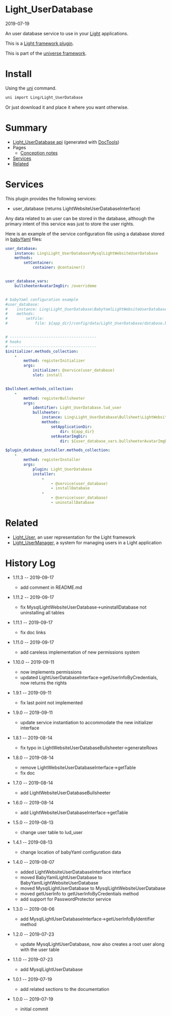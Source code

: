 Light_UserDatabase
===========
2019-07-19



An user database service to use in your [Light](https://github.com/lingtalfi/Light) applications.

This is a [Light framework plugin](https://github.com/lingtalfi/Light/blob/master/doc/pages/plugin.md).


This is part of the [universe framework](https://github.com/karayabin/universe-snapshot).


Install
==========
Using the [uni](https://github.com/lingtalfi/universe-naive-importer) command.
```bash
uni import Ling/Light_UserDatabase
```

Or just download it and place it where you want otherwise.






Summary
===========
- [Light_UserDatabase api](https://github.com/lingtalfi/Light_UserDatabase/blob/master/doc/api/Ling/Light_UserDatabase.md) (generated with [DocTools](https://github.com/lingtalfi/DocTools))
- Pages
    - [Conception notes](https://github.com/lingtalfi/Light_UserDatabase/blob/master/doc/pages/conception-notes.md) 
- [Services](#services)
- [Related](#related)





Services
=========


This plugin provides the following services:

- user_database         (returns LightWebsiteUserDatabaseInterface)


Any data related to an user can be stored in the database, although the primary intent
of this service was just to store the user rights. 




Here is an example of the service configuration file using a database stored in [babyYaml](https://github.com/lingtalfi/BabyYaml) files:

```yaml
user_database:
    instance: Ling\Light_UserDatabase\MysqlLightWebsiteUserDatabase
    methods:
        setContainer:
            container: @container()


user_database_vars:
    bullsheeterAvatarImgDir: /overrideme


# babyYaml configuration example
#user_database:
#    instance: Ling\Light_UserDatabase\BabyYamlLightWebsiteUserDatabase
#    methods:
#        setFile:
#            file: ${app_dir}/config/data/Light_UserDatabase/database.byml


# --------------------------------------
# hooks
# --------------------------------------
$initializer.methods_collection:
    -
        method: registerInitializer
        args:
            initializer: @service(user_database)
            slot: install


$bullsheet.methods_collection:
    -
        method: registerBullsheeter
        args:
            identifier: Light_UserDatabase.lud_user
            bullsheeter:
                instance: Ling\Light_UserDatabase\Bullsheet\LightWebsiteUserDatabaseBullsheeter
                methods:
                    setApplicationDir:
                        dir: ${app_dir}
                    setAvatarImgDir:
                        dir: ${user_database_vars.bullsheeterAvatarImgDir}

$plugin_database_installer.methods_collection:
    -
        method: registerInstaller
        args:
            plugin: Light_UserDatabase
            installer:
                -
                    - @service(user_database)
                    - installDatabase
                -
                    - @service(user_database)
                    - uninstallDatabase
```



Related
=========
- [Light_User](https://github.com/lingtalfi/Light_User/), an user representation for the Light framework 
- [Light_UserManager](https://github.com/lingtalfi/Light_UserManager/), a system for managing users in a Light application 
 





History Log
=============

- 1.11.3 -- 2019-09-17

    - add comment in README.md
    
- 1.11.2 -- 2019-09-17

    - fix MysqlLightWebsiteUserDatabase->uninstallDatabase not uninstalling all tables

- 1.11.1 -- 2019-09-17

    - fix doc links
    
- 1.11.0 -- 2019-09-17

    - add careless implementation of new permissions system
    
- 1.10.0 -- 2019-09-11

    - now implements permissions
    - updated LightUserDatabaseInterface->getUserInfoByCredentials, now returns the rights
    
- 1.9.1 -- 2019-09-11

    - fix last point not implemented
    
- 1.9.0 -- 2019-09-11

    - update service instantiation to accommodate the new initializer interface

- 1.8.1 -- 2019-08-14

    - fix typo in LightWebsiteUserDatabaseBullsheeter->generateRows 
    
- 1.8.0 -- 2019-08-14

    - remove LightWebsiteUserDatabaseInterface->getTable 
    - fix doc 
    
- 1.7.0 -- 2019-08-14

    - add LightWebsiteUserDatabaseBullsheeter 
    
- 1.6.0 -- 2019-08-14

    - add LightWebsiteUserDatabaseInterface->getTable
    
- 1.5.0 -- 2019-08-13

    - change user table to lud_user
    
- 1.4.1 -- 2019-08-13

    - change location of babyYaml configuration data

- 1.4.0 -- 2019-08-07

    - added LightWebsiteUserDatabaseInterface interface
    - moved BabyYamlLightUserDatabase to BabyYamlLightWebsiteUserDatabase
    - moved MysqlLightUserDatabase to MysqlLightWebsiteUserDatabase
    - moved getUserInfo to getUserInfoByCredentials method 
    - add support for PasswordProtector service 
    
- 1.3.0 -- 2019-08-06

    - add MysqlLightUserDatabaseInterface->getUserInfoByIdentifier method

- 1.2.0 -- 2019-07-23

    - update MysqlLightUserDatabase, now also creates a root user along with the user table
    
- 1.1.0 -- 2019-07-23

    - add MysqlLightUserDatabase
    
- 1.0.1 -- 2019-07-19

    - add related sections to the documentation
    
- 1.0.0 -- 2019-07-19

    - initial commit